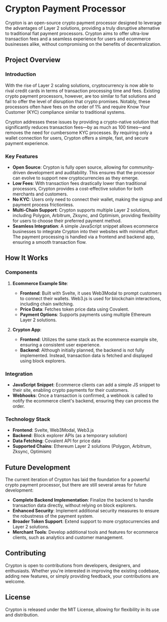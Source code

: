 # Crypton Payment Processor

Crypton is an open-source crypto payment processor designed to leverage the advantages of Layer 2 solutions, providing a truly disruptive alternative to traditional fiat payment processors. Crypton aims to offer ultra-low transaction fees and a seamless experience for users and ecommerce businesses alike, without compromising on the benefits of decentralization.

## Project Overview

### Introduction

With the rise of Layer 2 scaling solutions, cryptocurrency is now able to rival credit cards in terms of transaction processing time and fees. Existing crypto payment processors, however, are too similar to fiat solutions and fail to offer the level of disruption that crypto promises. Notably, these processors often have fees on the order of 1% and require Know Your Customer (KYC) compliance similar to traditional systems.

Crypton addresses these issues by providing a crypto-native solution that significantly reduces transaction fees—by as much as 100 times—and removes the need for cumbersome KYC processes. By requiring only a wallet connection for users, Crypton offers a simple, fast, and secure payment experience.

### Key Features

- **Open Source**: Crypton is fully open source, allowing for community-driven development and auditability. This ensures that the processor can evolve to support new cryptocurrencies as they emerge.
- **Low Fees**: With transaction fees drastically lower than traditional processors, Crypton provides a cost-effective solution for both merchants and customers.
- **No KYC**: Users only need to connect their wallet, making the signup and payment process frictionless.
- **Multi-Chain Support**: Crypton supports multiple Layer 2 solutions, including Polygon, Arbitrum, Zksync, and Optimism, providing flexibility for users to choose their preferred payment method.
- **Seamless Integration**: A simple JavaScript snippet allows ecommerce businesses to integrate Crypton into their websites with minimal effort. The payment processing is handled via a frontend and backend app, ensuring a smooth transaction flow.

## How It Works

### Components

1. **Ecommerce Example Site**:
   - **Frontend**: Built with Svelte, it uses Web3Modal to prompt customers to connect their wallets. Web3.js is used for blockchain interactions, including chain switching.
   - **Price Data**: Fetches token price data using Covalent.
   - **Payment Options**: Supports payments using multiple Ethereum Layer 2 solutions.

2. **Crypton App**:
   - **Frontend**: Utilizes the same stack as the ecommerce example site, ensuring a consistent user experience.
   - **Backend**: Although initially planned, the backend is not fully implemented. Instead, transaction data is fetched and displayed using block explorers.

### Integration

- **JavaScript Snippet**: Ecommerce clients can add a simple JS snippet to their site, enabling crypto payments for their customers. 
- **Webhooks**: Once a transaction is confirmed, a webhook is called to notify the ecommerce client's backend, ensuring they can process the order.

### Technology Stack

- **Frontend**: Svelte, Web3Modal, Web3.js
- **Backend**: Block explorer APIs (as a temporary solution)
- **Data Fetching**: Covalent API for price data
- **Supported Chains**: Ethereum Layer 2 solutions (Polygon, Arbitrum, Zksync, Optimism)

## Future Development

The current iteration of Crypton has laid the foundation for a powerful crypto payment processor, but there are still several areas for future development:

- **Complete Backend Implementation**: Finalize the backend to handle transaction data directly, without relying on block explorers.
- **Enhanced Security**: Implement additional security measures to ensure the robustness of the payment system.
- **Broader Token Support**: Extend support to more cryptocurrencies and Layer 2 solutions.
- **Merchant Tools**: Develop additional tools and features for ecommerce clients, such as analytics and customer management.

## Contributing

Crypton is open to contributions from developers, designers, and enthusiasts. Whether you're interested in improving the existing codebase, adding new features, or simply providing feedback, your contributions are welcome.

## License

Crypton is released under the MIT License, allowing for flexibility in its use and distribution.
